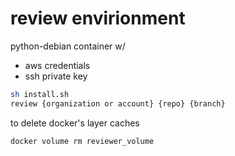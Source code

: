 # review envirionment

python-debian container w/ 
- aws credentials
- ssh private key

```bash
sh install.sh
review {organization or account} {repo} {branch}
```

to delete docker's layer caches
```bash
docker volume rm reviewer_volume
```
